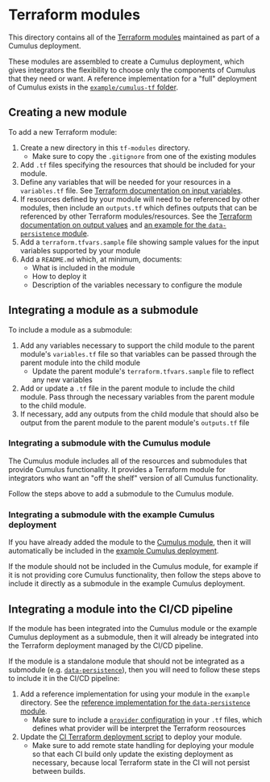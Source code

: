 # Terraform modules

This directory contains all of the [Terraform modules](https://www.terraform.io/docs/modules/index.html) maintained as part of a Cumulus deployment.

These modules are assembled to create a Cumulus deployment, which gives integrators the flexibility to choose only the components of Cumulus that they need or want. A reference implementation for a "full" deployment of Cumulus exists in the [`example/cumulus-tf` folder](https://github.com/nasa/cumulus/tree/master/example/cumulus-tf).

## Creating a new module

To add a new Terraform module:

1. Create a new directory in this `tf-modules` directory.
    - Make sure to copy the `.gitignore` from one of the existing modules
2. Add `.tf` files specifying the resources that should be included for your module.
3. Define any variables that will be needed for your resources in a `variables.tf` file. See [Terraform documentation on input variables](https://www.terraform.io/docs/configuration/variables.html).
4. If resources defined by your module will need to be referenced by other modules, then include an `outputs.tf` which defines outputs that can be referenced by other Terraform modules/resources. See the [Terraform documentation on output values](https://www.terraform.io/docs/configuration/outputs.html) and [an example for the `data-persistence` module](https://github.com/nasa/cumulus/blob/master/tf-modules/data-persistence/outputs.tf).
5. Add a `terraform.tfvars.sample` file showing sample values for the input variables supported by your module
6. Add a `README.md` which, at minimum, documents:
    - What is included in the module
    - How to deploy it
    - Description of the variables necessary to configure the module

## Integrating a module as a submodule

To include a module as a submodule:

1. Add any variables necessary to support the child module to the parent module's `variables.tf` file so that variables can be passed through the parent module into the child module
    - Update the parent module's `terraform.tfvars.sample` file to reflect any new variables
2. Add or update a `.tf` file in the parent module to include the child module. Pass through the necessary variables from the parent module to the child module.
3. If necessary, add any outputs from the child module that should also be output from the parent module to the parent module's `outputs.tf` file

### Integrating a submodule with the Cumulus module

The Cumulus module includes all of the resources and submodules that provide Cumulus functionality. It provides a Terraform module for integrators who want an "off the shelf" version of all Cumulus functionality.

Follow the steps above to add a submodule to the Cumulus module.

### Integrating a submodule with the example Cumulus deployment

If you have already added the module to the [Cumulus module](https://github.com/nasa/cumulus/tree/master/tf-modules/cumulus), then it will automatically be included in the [example Cumulus deployment](https://github.com/nasa/cumulus/tree/master/example/cumulus-tf).

If the module should not be included in the Cumulus module, for example if it is not providing core Cumulus functionality, then follow the steps above to include it directly as a submodule in the example Cumulus deployment.

## Integrating a module into the CI/CD pipeline

If the module has been integrated into the Cumulus module or the example Cumulus deployment as a submodule, then it will already be integrated into the Terraform deployment managed by the CI/CD pipeline.

If the module is a standalone module that should not be integrated as a submodule (e.g. [`data-persistence`](https://github.com/nasa/cumulus/blob/master/tf-modules/data-persistence/outputs.tf)), then you will need to follow these steps to include it in the CI/CD pipeline:

1. Add a reference implementation for using your module in the `example` directory. See the [reference implementation for the `data-persistence` module](https://github.com/nasa/cumulus/blob/master/example/data-persistence-tf).
    - Make sure to include a [`provider` configuration](https://www.terraform.io/docs/configuration/providers.html) in your `.tf` files, which defines what provider will be interpret the Terraform reosources
2. Update the [CI Terraform deployment script](https://github.com/nasa/cumulus/blob/master/bamboo/bootstrap-tf-deployment.sh) to deploy your module.
    - Make sure to add remote state handling for deploying your module so that each CI build only update the existing deployment as necessary, because local Terraform state in the CI will not persist between builds.
